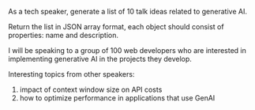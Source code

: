As a tech speaker, generate a list of 10 talk ideas related to generative AI.

Return the list in JSON array format, each object should consist of properties: name and description.

I will be speaking to a group of 100 web developers who are interested in implementing generative AI in the projects they develop.

Interesting topics from other speakers: 
1. impact of context window size on API costs
2. how to optimize performance in applications that use GenAI
